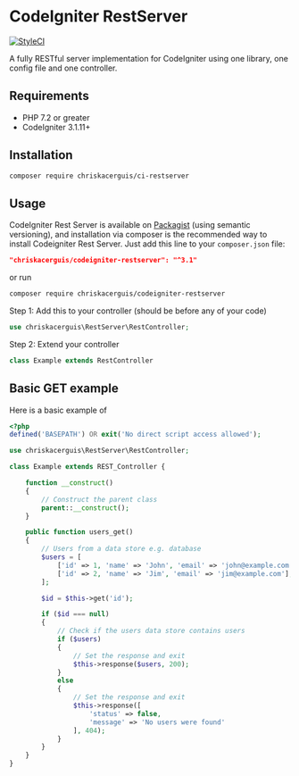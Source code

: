 # CodeIgniter RestServer

[![StyleCI](https://github.styleci.io/repos/219224674/shield?branch=master)](https://github.styleci.io/repos/219224674)

A fully RESTful server implementation for CodeIgniter using one library, one config file and one controller.

## Requirements

- PHP 7.2 or greater
- CodeIgniter 3.1.11+

## Installation

```sh
composer require chriskacerguis/ci-restserver
```

## Usage

CodeIgniter Rest Server is available on [Packagist](https://packagist.org/packages/chriskacerguis/codeigniter-restserver) (using semantic versioning), and installation via composer is the recommended way to install Codeigniter Rest Server. Just add this line to your `composer.json` file:

```json
"chriskacerguis/codeigniter-restserver": "^3.1"
```

or run

```sh
composer require chriskacerguis/codeigniter-restserver
```

Step 1: Add this to your controller (should be before any of your code)

```php
use chriskacerguis\RestServer\RestController;
```

Step 2: Extend your controller

```php
class Example extends RestController
```

## Basic GET example

Here is a basic example of 

```php
<?php
defined('BASEPATH') OR exit('No direct script access allowed');

use chriskacerguis\RestServer\RestController;

class Example extends REST_Controller {

    function __construct()
    {
        // Construct the parent class
        parent::__construct();
    }

    public function users_get()
    {
        // Users from a data store e.g. database
        $users = [
            ['id' => 1, 'name' => 'John', 'email' => 'john@example.com'],
            ['id' => 2, 'name' => 'Jim', 'email' => 'jim@example.com'],
        ];

        $id = $this->get('id');

        if ($id === null)
        {
            // Check if the users data store contains users
            if ($users)
            {
                // Set the response and exit
                $this->response($users, 200);
            }
            else
            {
                // Set the response and exit
                $this->response([
                    'status' => false,
                    'message' => 'No users were found'
                ], 404);
            }
        }
    }
}
```